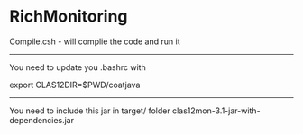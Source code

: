 # RichMonitoring


Compile.csh - will complie the code and run it

--------------------------------------------------------
You need to update you .bashrc with 

export CLAS12DIR=$PWD/coatjava

------------------------------------

 You need to include this jar in target/ folder
 clas12mon-3.1-jar-with-dependencies.jar

